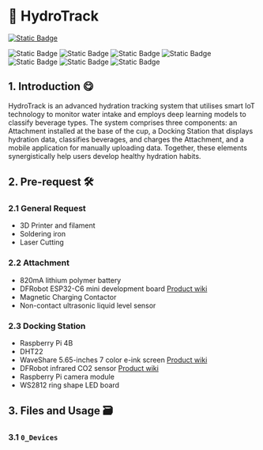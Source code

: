 # :cup_with_straw: HydroTrack

[![Static Badge](https://img.shields.io/badge/Chinese_Readme-477CB3)](https://github.com/Ereshkigallll/CE_Dissertation/blob/main/README_CN.md)

![Static Badge](https://img.shields.io/badge/Python-F1F4F1?logo=python&logoColor=%231C84DD)
![Static Badge](https://img.shields.io/badge/C%2B%2B-F1F4F1?logo=cplusplus&logoColor=%231C84DD)
![Static Badge](https://img.shields.io/badge/Flutter-F1F4F1?logo=flutter&logoColor=%2302569B)
![Static Badge](https://img.shields.io/badge/Pytorch-F1F4F1?logo=pytorch&logoColor=%23EE4C2C)
![Static Badge](https://img.shields.io/badge/Raspberry_Pi-F1F4F1?logo=raspberrypi&logoColor=%23A22846)
![Static Badge](https://img.shields.io/badge/Espressif-F1F4F1?logo=espressif&logoColor=%23E7352C)
![Static Badge](https://img.shields.io/badge/Dart-F1F4F1?logo=dart&logoColor=%230175C2)




## 1. Introduction :yum:

HydroTrack is an advanced hydration tracking system that utilises smart IoT technology to monitor water intake and employs deep learning models to classify beverage types. The system comprises three components: an Attachment installed at the base of the cup, a Docking Station that displays hydration data, classifies beverages, and charges the Attachment, and a mobile application for manually uploading data. Together, these elements synergistically help users develop healthy hydration habits.

## 2. Pre-request :hammer_and_wrench:

### 2.1 General Request

- 3D Printer and filament
- Soldering iron
- Laser Cutting

### 2.2 Attachment
- 820mA lithium polymer battery
- DFRobot ESP32-C6 mini development board [Product wiki](https://wiki.dfrobot.com/SKU_DFR1117_Beetle_ESP32_C6)
- Magnetic Charging Contactor 
- Non-contact ultrasonic liquid level sensor

### 2.3 Docking Station
- Raspberry Pi 4B
- DHT22
- WaveShare 5.65-inches 7 color e-ink screen [Product wiki](https://www.waveshare.net/wiki/5.65inch_e-Paper_Module_(F)_Manual#.E5.90.84.E9.A1.B9.E5.8F.82.E6.95.B0)
- DFRobot infrared CO2 sensor [Product wiki](https://wiki.dfrobot.com/SKU_SEN0536_Gravity_SCD41_Infrared_CO2_Sensor)
- Raspberry Pi camera module
- WS2812 ring shape LED board

## 3. Files and Usage :card_file_box:

### 3.1 `0_Devices`


